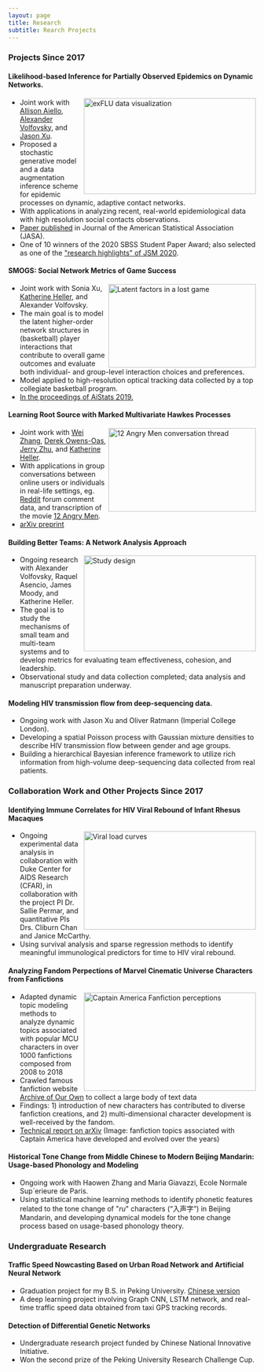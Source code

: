 ```yaml
---
layout: page
title: Research
subtitle: Rearch Projects
---
```


### Projects Since 2017

#### Likelihood-based Inference for Partially Observed Epidemics on Dynamic Networks. 


<img align="right" src="https://fanbuduke17.github.io/img/exFlu_data.png" alt="exFLU data visualization" width="350" height="195">


- Joint work with [Allison Aiello](https://sph.unc.edu/adv_profile/allison-e-aiello-phd/), [Alexander Volfovsky](https://volfovsky.github.io/), and [Jason Xu](https://jasonxu90.github.io/).
- Proposed a stochastic generative model and a data augmentation inference scheme for epidemic processes on dynamic, adaptive contact networks. 
- With applications in analyzing recent, real-world epidemiological data with high resolution social contacts observations.
- [Paper published](https://www.tandfonline.com/doi/full/10.1080/01621459.2020.1790376) in Journal of the American Statistical Association (JASA).
- One of 10 winners of the 2020 SBSS Student Paper Award; also selected as one of the ["research highlights" of JSM 2020](https://www.amstat.org/ASA/News/Newsworthy-Research-Highlights-from-JSM-2020.aspx).

#### SMOGS: Social Network Metrics of Game Success

<img align="right" src="https://fanbuduke17.github.io/img/lost_game_AME.png" alt="Latent factors in a lost game" width="300" height="170">

- Joint work with Sonia Xu, [Katherine Heller](http://www2.stat.duke.edu/~kheller/), and Alexander Volfovsky.
- The main goal is to model the latent higher-order network structures in (basketball) player interactions that contribute to overall game outcomes and evaluate both individual- and group-level interaction choices and preferences. 
- Model applied to high-resolution optical tracking data collected by a top collegiate basketball program.
- [In the proceedings of AiStats 2019.](http://proceedings.mlr.press/v89/bu19a/bu19a.pdf)
  
#### Learning Root Source with Marked Multivariate Hawkes Processes


<img align="right" src="https://fanbuduke17.github.io/img/12AngryMen.png" alt="12 Angry Men conversation thread" width="300" height="170">


- Joint work with [Wei Zhang](http://pages.cs.wisc.edu/~zhangwei/), [Derek Owens-Oas](https://stat.duke.edu/people/derek-owens-oas), [Jerry Zhu](http://pages.cs.wisc.edu/~jerryzhu/), and [Katherine Heller](http://www2.stat.duke.edu/~kheller/).
- With applications in group conversations between online users or individuals in real-life settings, eg. [Reddit](https://www.reddit.com/) forum comment data, and transcription of the movie [12 Angry Men](https://en.wikipedia.org/wiki/12_Angry_Men_(1957_film)).
- [arXiv preprint](https://arxiv.org/abs/1809.03648)

#### Building Better Teams: A Network Analysis Approach


<img align="right" src="https://fanbuduke17.github.io/img/MTS_design_png.png" alt="Study design" width="350" height="195">
                       

- Ongoing research with Alexander Volfovsky, Raquel Asencio, James Moody, and Katherine Heller.
- The goal is to study the mechanisms of small team and multi-team systems and to develop metrics for evaluating team effectiveness, cohesion, and leadership.
- Observational study and data collection completed; data analysis and manuscript preparation underway.

#### Modeling HIV transmission flow from deep-sequencing data. 

<!--img align="right" src="https://fanbuduke17.github.io/img/HIV_flow_trace.png" alt="HIV flow tracing" width="100" height="250"-->

- Ongoing work with Jason Xu and Oliver Ratmann (Imperial College London).
- Developing a spatial Poisson process with Gaussian mixture densities to describe HIV transmission flow between gender and age groups.
- Building a hierarchical Bayesian inference framework to utilize rich information from high-volume deep-sequencing data collected from real patients.
<!--- (Image from [Ratmann et al., 2019](https://doi.org/10.1038/s41467-019-09139-4))-->


### Collaboration Work and Other Projects Since 2017

#### Identifying Immune Correlates for HIV Viral Rebound of Infant Rhesus Macaques

<img align="right" src="https://fanbuduke17.github.io/img/B2_viral_load_postATI_plot.png" alt="Viral load curves" width="350" height="200">

- Ongoing experimental data analysis in collaboration with Duke Center for AIDS Research (CFAR), in collaboration with the project PI Dr. Sallie Permar, and quantitative PIs Drs. Cliburn Chan and Janice McCarthy. 
- Using survival analysis and sparse regression methods to identify meaningful immunological predictors for time to HIV viral rebound.

#### Analyzing Fandom Perpections of Marvel Cinematic Universe Characters from Fanfictions


<img align="right" src="https://fanbuduke17.github.io/img/Cap_Topic_Scores.png" alt="Captain America Fanfiction perceptions" width="350" height="200">


- Adapted dynamic topic modeling methods to analyze dynamic topics associated with popular MCU characters in over 1000 fanfictions composed from 2008 to 2018
- Crawled famous fanfiction website [Archive of Our Own](https://archiveofourown.org/) to collect a large body of text data
- Findings: 1) introduction of new characters has contributed to diverse fanfiction creations, and 2) multi-dimensional character development is well-received by the fandom. 
- [Technical report on arXiv](https://arxiv.org/pdf/1805.03774.pdf) (Image: fanfiction topics associated with Captain America have developed and evolved over the years)


#### Historical Tone Change from Middle Chinese to Modern Beijing Mandarin: Usage-based Phonology and Modeling

- Ongoing work with Haowen Zhang and Maria Giavazzi, Ecole Normale Sup´erieure de Paris.
- Using statistical machine learning methods to identify phonetic features related to the tone change of "_ru_" characters (“入声字”) in Beijing Mandarin, and developing dynamical models for the tone change process based on usage-based phonology theory.


### Undergraduate Research
  
#### Traffic Speed Nowcasting Based on Urban Road Network and Artificial Neural Network
- Graduation project for my B.S. in Peking University. [Chinese version](https://fanbuduke17.github.io/Graduation_Paper.pdf)
- A deep learning project involving Graph CNN, LSTM network, and real-time traffic speed data obtained from taxi GPS tracking records.
  
#### Detection of Differential Genetic Networks
- Undergraduate research project funded by Chinese National Innovative Initiative.
- Won the second prize of the Peking University Research Challenge Cup.
